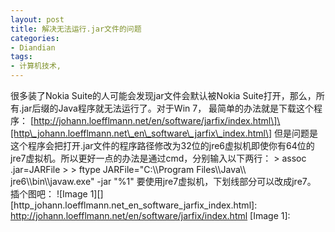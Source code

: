 ```yaml
---
layout: post
title: 解决无法运行.jar文件的问题
categories:
- Diandian
tags:
- 计算机技术, 
---
```

很多装了Nokia Suite的人可能会发现jar文件会默认被Nokia Suite打开，那么，所有.jar后缀的Java程序就无法运行了。对于Win 7， 最简单的办法就是下载这个程序： \[http://johann.loefflmann.net/en/software/jarfix/index.html\]\[http\_johann.loefflmann.net\_en\_software\_jarfix\_index.html\] 但是问题是这个程序会把打开.jar文件的程序路径修改为32位的jre6虚拟机即使你有64位的jre7虚拟机。所以更好一点的办法是通过cmd，分别输入以下两行： > assoc .jar=JARFile > > ftype JARFile="C:\\\\Program Files\\\\Java\\\\ jre6\\\\bin\\\\javaw.exe" -jar "%1" 要使用jre7虚拟机，下划线部分可以改成jre7。 插个图吧： !\[Image 1\]\[\] \[http\_johann.loefflmann.net\_en\_software\_jarfix\_index.html\]: http://johann.loefflmann.net/en/software/jarfix/index.html \[Image 1\]: